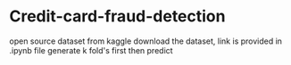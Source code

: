 # Credit-card-fraud-detection
open source dataset from kaggle
download the dataset, link is provided in .ipynb file
generate k fold's first then predict
